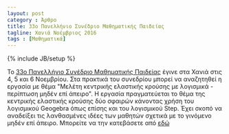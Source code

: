 ```yaml
---
layout: post
category : Άρθρο
title: 33o Πανελλήνιο Συνέδριο Μαθηματικής Παιδείας
tagline: Χανιά Νοέμβριος 2016
tags : [Μαθηματικά]
---
```

{% include JB/setup %}

To [33o Πανελλήνιο Συνέδριο Μαθηματικής Παιδείας](https://www.mathchan.gr/synedrio/) έγινε στα Χανιά στις 4, 5 και 6 Νοεμβρίου.
Στα πρακτικά του συνεδρίου μπορεί να αναζητηθεί η εργασία με θέμα "Μελέτη κεντρικής ελαστικής κρούσης με λογισμικά - περίπτωση μηδέν επί άπειρο".
Η εργασία πραγματεύεται το θέμα της κεντρικής ελαστικής κρούσης δύο σφαιρών κάνοντας χρήση του λογισμικού Geogebra όπως επίσης και του λογισμικού Step. 
Έχει σκοπό να αναδείξει τις λανθασμένες ιδέες των μαθητών σχετικά με το γινόμενο μηδέν επί άπειρο.
Μπορείτε να την κατεβάσετε από [εδώ](https://drive.google.com/open?id=0B2PMgebiPbrIMWlxUkMxTGhSMEE)
